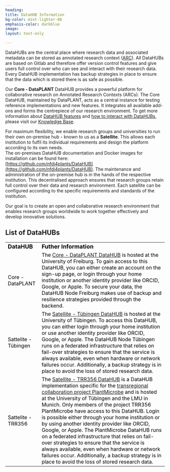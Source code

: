 ```yaml
---
heading: 
title: DataHUB Information
bg-color: mint-lighter-80
emphasis-color: darkblue
image:
layout: text-only

--- 
```


DataHUBs are the central place where research data and associated metadata can be stored as annotated research context ([ARC](https://www.nfdi4plants.org/nfdi4plants.knowledgebase/docs/implementation/AnnotatedResearchContext.html)). All DataHUBs are based on Gitlab and therefore offer version control features and give users full control over who can see and interact with their research data. 
Every DataHUB implementation has backup strategies in place to ensure that the data which is stored there is as safe as possible.   

Our **Core - DataPLANT** DataHUB provides a powerful platform for collaborative research on Annotated Research Contexts (ARCs). The Core DataHUB, maintained by DataPLANT, acts as a central instance for testing reference implementations and new features. It integrates all available add-ons and forms the centrepiece of our research environment. To get more information about [DataHUB features](https://www.nfdi4plants.org/nfdi4plants.knowledgebase/docs/implementation/DataHub.html) and [how to interact with DataHUBs](https://www.nfdi4plants.org/nfdi4plants.knowledgebase/docs/DataHUB-Manual/datahub-overview.html), please visit our [Knowledge Base](https://nfdi4plants.org/nfdi4plants.knowledgebase/index.html). 

For maximum flexibility, we enable research groups and universities to run their own on-premise hub - known to us as a **Satellite**. This allows each institution to fulfil its individual requirements and design the platform according to its own needs.   
The on-premises DataHUB documentation and Docker images for installation can be found here:   
[https://github.com/nfdi4plants/DataHUB](https://github.com/nfdi4plants/DataHUB).
The maintenance and administration of the on-premise hub is in the hands of the respective institution. This decentralised approach ensures that research groups retain full control over their data and research environment. Each satellite can be configured according to the specific requirements and standards of the institution.   

Our goal is to create an open and collaborative research environment that enables research groups worldwide to work together effectively and develop innovative solutions.

## List of DataHUBs

<table>
<tr>
    <td><b><font size="4" color="black">DataHUB</font></b></td>
    <td><b><font size="4" color="black">Futher Information</font></b></td>
</tr>
<tr>
    <td><font color="black">Core - DataPLANT</font></td>
    <td><font color="black">
The <a href="https://git.nfdi4plants.org/explore">Core - DataPLANT DataHUB</a> is hosted at the University of Freiburg. To gain access to this DataHUB, you can either create an account on the sign-up page, or login through your home institution or another identity provider like ORCID, Google, or Apple. To secure your data, the DataHUB Node Freiburg makes use of backup and resilience strategies provided through the backend.
    </font></td>
</tr>
<tr>
    <td><font color="black">Sattelite - Tübingen</font></td>
    <td><font color="black">
The <a href="https://gitlab.nfdi4plants.de/explore">Satellite - Tübingen DataHUB</a> is hosted at the University of Tübingen. To access this DataHUB, you can either login through your home institution or use another identity provider like ORCID, Google, or Apple. The DataHUB Node Tübingen runs on a federated infrastructure that relies on fail-over strategies to ensure that the service is always available, even when hardware or network failures occur. Additionally, a backup strategy is in place to avoid the loss of stored research data.
    </font></td>
</tr>
<tr>
    <td><font color="black">Sattelite - TRR356</font></td>
    <td><font color="black">
The <a href="https://gitlab.plantmicrobe.de/explore">Satellite - TRR356 DataHUB</a> is a DataHUB implementation specific for the  <a href="https://trr356plantmicrobe.de/">transregional collaboration project PlantMicrobe</a> and is hosted at the University of Tübingen and the LMU in Munich. Only members of the project TRR356 PlantMicrobe have access to this DataHUB. Login is possible either through your home institution or by using another identity provider like ORCID, Google, or Apple. The PlantMicrobe DataHUB runs on a federated infrastructure that relies on fail-over strategies to ensure that the service is always available, even when hardware or network failures occur. Additionally, a backup strategy is in place to avoid the loss of stored research data.
    </font></td>
</tr>
</table>

<!--
**DataHUBs**   
DataHUBs are the central place where research data and associated metadata can be stored as annotated research context ([ARC](https://www.nfdi4plants.org/nfdi4plants.knowledgebase/docs/implementation/AnnotatedResearchContext.html)). All DataHUBs are based on Gitlab and therefore offer version control features and give users full control over who can see and interact with their research data. 
Every DataHUB implementation has backup strategies in place to ensure that the data which is stored there is as safe as possible. DataPLANT provides two main DataHUB nodes, [DataHUB dot ORG](https://git.nfdi4plants.org/explore) and [DataHUB dot DE](https://gitlab.nfdi4plants.de/explore), which are available to the whole plant science community. In addition, there are further implementations for specific communities.
To get more information about [DataHUB features](https://www.nfdi4plants.org/nfdi4plants.knowledgebase/docs/implementation/DataHub.html) and [how to interact with DataHUBs](https://www.nfdi4plants.org/nfdi4plants.knowledgebase/docs/DataHUB-Manual/datahub-overview.html), please visit our [Knowledge Base](https://nfdi4plants.org/nfdi4plants.knowledgebase/index.html).   
<!--Vll eher FR und TÜ-->
<!--
**DataHUB dot ORG**   
The DataHUB dot ORG node is one of two central DataHUB implementations and is hosted at the University of Freiburg. To gain access to this DataHUB, you can either create an account on the sign-up page, or login through your home institution or another identity provider like ORCID, Google, or Apple. To secure your data, the DataHUB Node Freiburg makes use of backup and resilience strategies provided through the backend.
<!--Hier vll noch rein das publizieren auf-->
<!--
**DataHUB dot DE**   
The DataHUB dot DE node is one of two central DataHUB implementations and is hosted at the University of Tübingen. To access this DataHUB, you can either login through your home institution or use another identity provider like ORCID, Google, or Apple. The DataHUB Node Tübingen runs on a federated infrastructure that relies on fail-over strategies to ensure that the service is always available, even when hardware or network failures occur. Additionally, a backup strategy is in place to avoid the loss of stored research data.

**PlantMicrobe**   
The [PlantMicrobe DataHUB](https://gitlab.plantmicrobe.de/explore) is a DataHUB implementation specific for the [transregional collaboration project PlantMicrobe](https://trr356plantmicrobe.de/) and is hosted at the University of Tübingen and the LMU in Munich. Only members of the project TRR356 PlantMicrobe have access to this DataHUB. Login is possible either through your home institution or by using another identity provider like ORCID, Google, or Apple. The PlantMicrobe DataHUB runs on a federated infrastructure that relies on fail-over strategies to ensure that the service is always available, even when hardware or network failures occur. Additionally, a backup strategy is in place to avoid the loss of stored research data.
-->